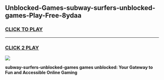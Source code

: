 
## Unblocked-Games-subway-surfers-unblocked-games-Play-Free-8ydaa
<h3>
<a href="https://premium76.site?title=subway-surfers-unblocked-games&ref=09A">CLICK TO PLAY</a></h3>
<hr>

<h3>
<a href="https://premium76.site?title=subway-surfers-unblocked-games&ref=09A">CLICK 2 PLAY</a>
  
</h3>

<a href="https://premium76.site?title=subway-surfers-unblocked-games&ref=09A"><img src="https://clearcache.store/games.png"></a>


**subway-surfers-unblocked-games games unblocked: Your Gateway to Fun and Accessible Online Gaming**
